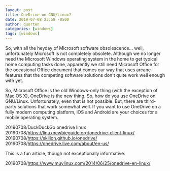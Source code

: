 ```yaml
---
layout: post
title: OneDrive on GNU/Linux?
date: 2019-07-08 23:58 -0500
author: quorten
categories: [windows]
tags: [windows]
---
```


So, with all the heyday of Microsoft software obsolescence... well,
unfortunately Microsoft is not completely obsolete.  Although we no
longer need the Microsoft Windows operating system in the home to get
typical home computing tasks done, apparently we still need Microsoft
Office for the occasional Office document that comes our way that uses
arcane features that the competing software solutions don't quite work
well enough with yet.

So, Microsoft Office is the old Windows-only thing (with the exception
of Mac OS X), OneDrive is the new thing.  So, how do you use OneDrive
on GNU/Linux.  Unfortunately, even that is not possible.  But, there
are third-party solutions that work somewhat well.  If you want to use
OneDrive on a fully modern computing platform, iOS and Android are
your choices for a mobile operating system.

20190708/DuckDuckGo onedrive linux  
20190708/https://linuxnewbieguide.org/onedrive-client-linux/   
20190708/https://skilion.github.io/onedrive/  
20190708/https://onedrive.live.com/about/en-us/

This is a fun article, though not exceptionally informative.

20190708/https://www.muylinux.com/2014/06/25/onedrive-en-linux/
